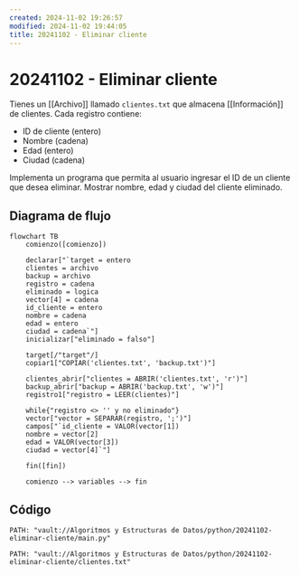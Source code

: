 ```yaml
---
created: 2024-11-02 19:26:57
modified: 2024-11-02 19:44:05
title: 20241102 - Eliminar cliente
---
```


# 20241102 - Eliminar cliente

Tienes un [[Archivo]] llamado `clientes.txt` que almacena [[Información]] de clientes. Cada registro contiene:

- ID de cliente (entero)
- Nombre (cadena)
- Edad (entero)
- Ciudad (cadena)

Implementa un programa que permita al usuario ingresar el ID de un cliente que desea eliminar. Mostrar nombre, edad y ciudad del cliente eliminado.

## Diagrama de flujo

```mermaid
flowchart TB
	comienzo([comienzo])
    
	declarar["`target = entero
	clientes = archivo
	backup = archivo
	registro = cadena
	eliminado = logica
	vector[4] = cadena
	id_cliente = entero
	nombre = cadena
	edad = entero
	ciudad = cadena`"]
	inicializar["eliminado = falso"]
	
	target[/"target"/]
	copiar1["COPIAR('clientes.txt', 'backup.txt')"]
	
	clientes_abrir["clientes = ABRIR('clientes.txt', 'r')"]
	backup_abrir["backup = ABRIR('backup.txt', 'w')"]
	registro1["registro = LEER(clientes)"]
	
	while{"registro <> '' y no eliminado"}
	vector["vector = SEPARAR(registro, ';')"]
	campos["`id_cliente = VALOR(vector[1])
	nombre = vector[2]
	edad = VALOR(vector[3])
	ciudad = vector[4]`"]
	
    fin([fin])
    
	comienzo --> variables --> fin
```

## Código

```embed-python
PATH: "vault://Algoritmos y Estructuras de Datos/python/20241102-eliminar-cliente/main.py"
```

```embed-python
PATH: "vault://Algoritmos y Estructuras de Datos/python/20241102-eliminar-cliente/clientes.txt"
```
